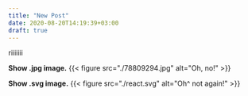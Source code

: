 ```yaml
---
title: "New Post"
date: 2020-08-20T14:19:39+03:00
draft: true
---
```


riiiiiii

**Show .jpg image.**
{{< figure src="./78809294.jpg" alt="Oh, no!" >}}

**Show .svg image.**
{{< figure src="./react.svg" alt="Oh^ not again!" >}}
